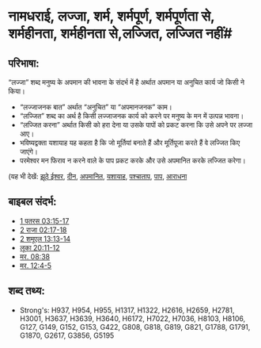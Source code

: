 # नामधराई, लज्जा, शर्म, शर्मपूर्ण, शर्मपूर्णता से, शर्महीनता, शर्महीनता से,लज्जित, लज्जित नहीं#

## परिभाषा: ##

“लज्जा” शब्द मनुष्य के अपमान की भावना के संदर्भ में है अर्थात अपमान या अनुचित कार्य जो किसी ने किया।

* “लज्जाजनक बात” अर्थात “अनुचित” या “अपमानजनक” काम।
* “लज्जित” शब्द का अर्थ है किसी लज्जाजनक कार्य को करने पर मनुष्य के मन में उत्पन्न भावना।
* “लज्जित करना” अर्थात किसी को हरा देना या उसके पापों को प्रकट करना कि उसे अपने पर लज्जा आए। 
* भविष्यद्वक्ता यशायाह यह कहता है कि जो मूर्तियां बनाते हैं और मूर्तिपूजा करते हैं वे लज्जित किए जाएंगे।
* परमेश्वर मन फिराव न करने वाले के पाप प्रकट करके और उसे अपमानित करके लज्जित करेगा।

(यह भी देखें: [झूठे ईश्वर](../kt/falsegod.md), [दीन](../kt/humble.md), [अपमानित](../other/humiliate.md), [यशायाह](../names/isaiah.md), [पश्चाताप](../kt/repent.md), [पाप](../kt/sin.md), [आराधना](../kt/worship.md) 

## बाइबल संदर्भ: ##

* [1 पतरस 03:15-17](rc://en/tn/help/1pe/03/15)
* [2 राजा 02:17-18](rc://en/tn/help/2ki/02/17)
* [2 शमूएल 13:13-14](rc://en/tn/help/2sa/13/13)
* [लूका 20:11-12](rc://en/tn/help/luk/20/11)
* [मर. 08:38](rc://en/tn/help/mrk/08/38)
* [मर. 12:4-5](rc://en/tn/help/mrk/12/04)

## शब्द तथ्य: ##

* Strong's: H937, H954, H955, H1317, H1322, H2616, H2659, H2781, H3001, H3637, H3639, H3640, H6172, H7022, H7036, H8103, H8106, G127, G149, G152, G153, G422, G808, G818, G819, G821, G1788, G1791, G1870, G2617, G3856, G5195
